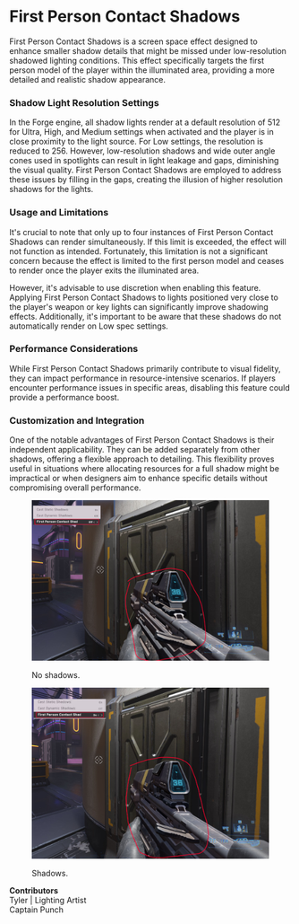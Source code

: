 # First Person Contact Shadows

First Person Contact Shadows is a screen space effect designed to enhance smaller shadow details that might be missed under low-resolution shadowed lighting conditions. This effect specifically targets the first person model of the player within the illuminated area, providing a more detailed and realistic shadow appearance.

### Shadow Light Resolution Settings

In the Forge engine, all shadow lights render at a default resolution of 512 for Ultra, High, and Medium settings when activated and the player is in close proximity to the light source. For Low settings, the resolution is reduced to 256. However, low-resolution shadows and wide outer angle cones used in spotlights can result in light leakage and gaps, diminishing the visual quality. First Person Contact Shadows are employed to address these issues by filling in the gaps, creating the illusion of higher resolution shadows for the lights.

### Usage and Limitations

It's crucial to note that only up to four instances of First Person Contact Shadows can render simultaneously. If this limit is exceeded, the effect will not function as intended. Fortunately, this limitation is not a significant concern because the effect is limited to the first person model and ceases to render once the player exits the illuminated area.

However, it's advisable to use discretion when enabling this feature. Applying First Person Contact Shadows to lights positioned very close to the player's weapon or key lights can significantly improve shadowing effects. Additionally, it's important to be aware that these shadows do not automatically render on Low spec settings.

### Performance Considerations

While First Person Contact Shadows primarily contribute to visual fidelity, they can impact performance in resource-intensive scenarios. If players encounter performance issues in specific areas, disabling this feature could provide a performance boost.

### Customization and Integration

One of the notable advantages of First Person Contact Shadows is their independent applicability. They can be added separately from other shadows, offering a flexible approach to detailing. This flexibility proves useful in situations where allocating resources for a full shadow might be impractical or when designers aim to enhance specific details without compromising overall performance.

<figure><img src="../../../.gitbook/assets/first-person-contact-shadows-2.png" alt=""><figcaption><p>No shadows.</p></figcaption></figure>

<figure><img src="../../../.gitbook/assets/first-person-contact-shadows-1.png" alt=""><figcaption><p>Shadows.</p></figcaption></figure>

**Contributors**\
Tyler | Lighting Artist\
Captain Punch
